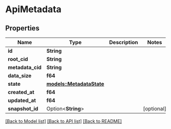 # ApiMetadata

## Properties

Name | Type | Description | Notes
------------ | ------------- | ------------- | -------------
**id** | **String** |  | 
**root_cid** | **String** |  | 
**metadata_cid** | **String** |  | 
**data_size** | **f64** |  | 
**state** | [**models::MetadataState**](MetadataState.md) |  | 
**created_at** | **f64** |  | 
**updated_at** | **f64** |  | 
**snapshot_id** | Option<**String**> |  | [optional]

[[Back to Model list]](../README.md#documentation-for-models) [[Back to API list]](../README.md#documentation-for-api-endpoints) [[Back to README]](../README.md)


